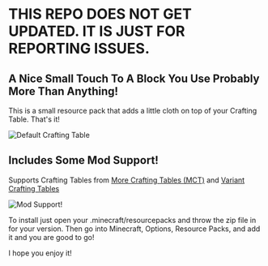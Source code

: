# THIS REPO DOES NOT GET UPDATED. IT IS JUST FOR REPORTING ISSUES.

## A Nice Small Touch To A Block You Use Probably More Than Anything!

This is a small resource pack that adds a little cloth on top of your Crafting Table. That's it!

![Default Crafting Table](https://cdn.modrinth.com/data/cached_images/dd06fbbe78c212a0480a151434dbadcffb7b2dd5.png)


## Includes Some Mod Support!
Supports Crafting Tables from [More Crafting Tables (MCT)](https://modrinth.com/mod/more-crafting-tables-lieonlion) and [Variant Crafting Tables](https://modrinth.com/mod/variant-crafting-tables)

![Mod Support!](https://cdn.modrinth.com/data/cached_images/5adb6726aaf85c9970d3302e1f29a9da34009ee9.png)

To install just open your .minecraft/resourcepacks and throw the zip file in for your version. Then go into Minecraft, Options, Resource Packs, and add it and you are good to go!

I hope you enjoy it!
